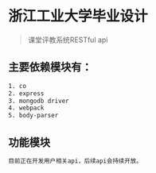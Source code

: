 # 浙江工业大学毕业设计

> 课堂评教系统RESTful api


## 主要依赖模块有：
``` bash
1. co
2. express
3. mongodb driver
4. webpack
5. body-parser
```

## 功能模块

``` bash
目前正在开发用户相关api，后续api会持续开放。
```